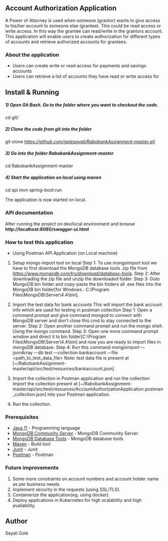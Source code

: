## Account Authorization Application

A Power of Attorney is used when someone (grantor) wants to give access to his/her account to someone else (grantee). This
could be read access or write access. In this way the grantee can read/write in the grantors account. This application will enable
users to create authorization for different types of accounts and retrieve authorized accounts for grantees.

### About the application

* Users can create write or read access for payments and savings accounts
* Users can retrieve a list of accounts they have read or write access for

## Install & Running

##### 1) Open Git Bash. Go to the folder where you want to checkout the code.

cd git/

##### 2) Clone the code from git into the folder

git clone _https://github.com/golesayali/RabobankAssignment-master.git_

##### 3) Go into the folder RabobankAssignment-master

cd RabobankAssignment-master

##### 4) Start the application on local using maven

cd api
mvn spring-boot:run

The application is now started on local.


### API documentation
After running the project on dev/local environment and browse **http://localhost:8080/swagger-ui.html**


### How to test this application

* Using Postman API Application (on Local machine)
1. Setup mongo import tool on local
   Step 1: To use mongoimport tool we have to first download the MongoDB database tools .zip file from _https://www.mongodb.com/try/download/database-tools_.
   Step 2: After downloading the zip file and unzip the downloaded folder.
   Step 3: Goto MongoDB bin folder and copy-paste the bin folders all .exe files into the MongoDB bin folder[for Windows : C:\Program Files\MongoDB\Server\4.4\bin].

2. Import the test data for bank accounts
   This will import the bank account info which are used for testing in postman collection
   Step 1: Open a command prompt and give command mongod to connect with MongoDB server and don’t close this cmd to stay connected to the server.
   Step 2: Open another command prompt and run the mongo shell. Using the mongo command.
   Step 3: Open one more command prompt window and direct it to bin folder[C:\Program Files\MongoDB\Server\4.4\bin] and now you are ready to import files in mongoDB database.
   Step 4: Run this command
   mongoimport –-jsonArray –-db test –-collection bankaccount –-file <path_to_test_data_file>
   Note: test data file is present at  [~/RabobankAssignment-master/api/src/test/resources/bankaccount.json]

3. Import the collection in Postman application and run the collection
   Import the collection present at [~/RabobankAssignment-master/api/src/test/resources/AccountAuthorizationApplication.postman_collection.json] into your Postman application.

4. Run the collection.


### Prerequisites
* [Java 11](http://www.oracle.com/technetwork/java/javase/downloads/index.html)  - Programming language
* [MongoDB Community Server](https://www.mongodb.com/try/download/community) - MongoDB Community Server
* [MongoDB Database Tools](https://www.mongodb.com/try/download/database-tools) - MongoDB database tools
* [Maven](https://maven.apache.org/) - Build tool
* [Junit](https://junit.org/junit5/) - Junit
* [Postman](https://www.postman.com/) - Postman


### Future improvements

1. Some more constraints on account numbers and account holder name as per business needs.
2. Implement security in the requests (using SSL/TLS).
3. Containerize the application(eg. using docker).
4. Deploy applications in Kubernetes for high scalability and high availability.


## Author
Sayali Gole


